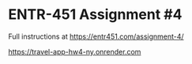 # ENTR-451 Assignment #4

Full instructions at https://entr451.com/assignment-4/

https://travel-app-hw4-ny.onrender.com